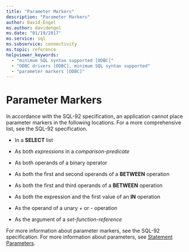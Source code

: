 ```yaml
---
title: "Parameter Markers"
description: "Parameter Markers"
author: David-Engel
ms.author: davidengel
ms.date: "01/19/2017"
ms.service: sql
ms.subservice: connectivity
ms.topic: reference
helpviewer_keywords:
  - "minimum SQL syntax supported [ODBC]"
  - "ODBC drivers [ODBC], minimum SQL syntax supported"
  - "parameter markers [ODBC]"
---
```

# Parameter Markers
In accordance with the SQL-92 specification, an application cannot place parameter markers in the following locations. For a more comprehensive list, see the SQL-92 specification.  
  
-   In a **SELECT** list  
  
-   As both *expressions* in a *comparison-predicate*  
  
-   As both operands of a binary operator  
  
-   As both the first and second operands of a **BETWEEN** operation  
  
-   As both the first and third operands of a **BETWEEN** operation  
  
-   As both the expression and the first value of an **IN** operation  
  
-   As the operand of a unary + or - operation  
  
-   As the argument of a *set-function-reference*  
  
 For more information about parameter markers, see the SQL-92 specification. For more information about parameters, see [Statement Parameters](../../../odbc/reference/develop-app/statement-parameters.md).
